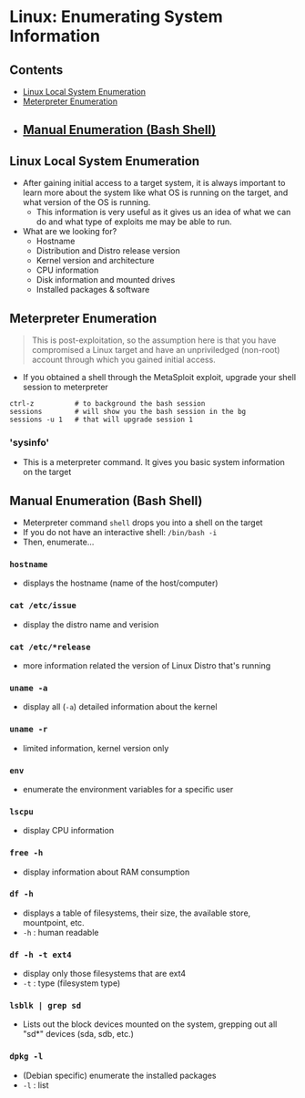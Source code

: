 # Linux: Enumerating System Information

## Contents
- [Linux Local System Enumeration](#linux-local-system-enumeration)
- [Meterpreter Enumeration](#meterpreter-enumeration)
- [Manual Enumeration (Bash Shell)](#manual-enumeration-bash-shell)
  - 

## Linux Local System Enumeration
- After gaining initial access to a target system, it is always important to learn more about the system like what OS is running on the target, and what version of the OS is running.
  - This information is very useful as it gives us an idea of what we can do and what type of exploits me may be able to run.
- What are we looking for?
  - Hostname
  - Distribution and Distro release version
  - Kernel version and architecture
  - CPU information
  - Disk information and mounted drives
  - Installed packages & software

## Meterpreter Enumeration
> This is post-exploitation, so the assumption here is that you have compromised a Linux target and have an unpriviledged (non-root) account through which you gained initial access.
- If you obtained a shell through the MetaSploit exploit, upgrade your shell session to meterpreter
```
ctrl-z          # to background the bash session
sessions        # will show you the bash session in the bg
sessions -u 1   # that will upgrade session 1
```
### 'sysinfo'
- This is a meterpreter command. It gives you basic system information on the target

## Manual Enumeration (Bash Shell)
- Meterpreter command `shell` drops you into a shell on the target
- If you do not have an interactive shell: `/bin/bash -i`
- Then, enumerate...

### `hostname`
- displays the hostname (name of the host/computer)

### `cat /etc/issue`
- display the distro name and verision

### `cat /etc/*release`
- more information related the version of Linux Distro that's running

### `uname -a`
- display all (`-a`) detailed information about the kernel

### `uname -r`
- limited information, kernel version only

### `env`
- enumerate the environment variables for a specific user

### `lscpu`
- display CPU information

### `free -h`
- display information about RAM consumption

### `df -h`
- displays a table of filesystems, their size, the available store, mountpoint, etc.
- `-h` : human readable

### `df -h -t ext4`
- display only those filesystems that are ext4
- `-t` : type (filesystem type)

### `lsblk | grep sd`
- Lists out the block devices mounted on the system, grepping out all "sd*" devices (sda, sdb, etc.)

### `dpkg -l`
- (Debian specific) enumerate the installed packages
- `-l` : list
